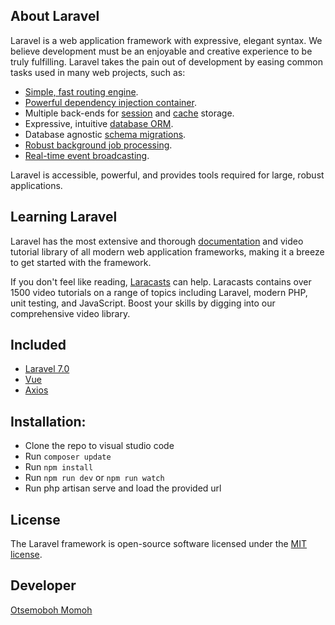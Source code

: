 
## About Laravel

Laravel is a web application framework with expressive, elegant syntax. We believe development must be an enjoyable and creative experience to be truly fulfilling. Laravel takes the pain out of development by easing common tasks used in many web projects, such as:

- [Simple, fast routing engine](https://laravel.com/docs/routing).
- [Powerful dependency injection container](https://laravel.com/docs/container).
- Multiple back-ends for [session](https://laravel.com/docs/session) and [cache](https://laravel.com/docs/cache) storage.
- Expressive, intuitive [database ORM](https://laravel.com/docs/eloquent).
- Database agnostic [schema migrations](https://laravel.com/docs/migrations).
- [Robust background job processing](https://laravel.com/docs/queues).
- [Real-time event broadcasting](https://laravel.com/docs/broadcasting).

Laravel is accessible, powerful, and provides tools required for large, robust applications.

## Learning Laravel

Laravel has the most extensive and thorough [documentation](https://laravel.com/docs) and video tutorial library of all modern web application frameworks, making it a breeze to get started with the framework.

If you don't feel like reading, [Laracasts](https://laracasts.com) can help. Laracasts contains over 1500 video tutorials on a range of topics including Laravel, modern PHP, unit testing, and JavaScript. Boost your skills by digging into our comprehensive video library.

## Included
* [Laravel 7.0](https://laravel.com/docs/7.0)
* [Vue](https://vuejs.org)
* [Axios](https://github.com/mzabriskie/axios)



## Installation:
* Clone the repo to visual studio code
* Run `composer update`
* Run `npm install`
* Run `npm run dev` or `npm run watch`
* Run php artisan serve and load the provided url

## License

The Laravel framework is open-source software licensed under the [MIT license](https://opensource.org/licenses/MIT).


## Developer
[Otsemoboh Momoh](otsemoboh@gmail.com)
